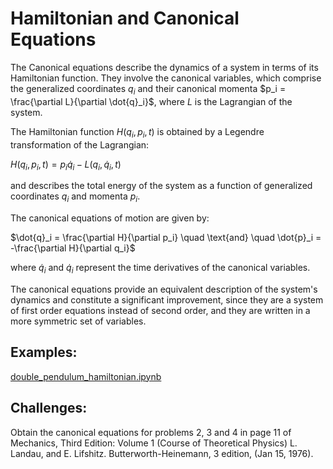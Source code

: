# Hamiltonian and Canonical Equations

The Canonical equations describe the dynamics of a system in terms of its Hamiltonian function.  They involve the canonical variables, 
which comprise the generalized coordinates $q_i$ and their canonical momenta $p_i = \frac{\partial L}{\partial \dot{q}_i}$, where $L$ is the Lagrangian of the system.

The Hamiltonian function $H(q_i, p_i, t)$ is obtained by a Legendre transformation of the Lagrangian:

$H(q_i, p_i, t) = p_i \dot{q}_i - L(q_i, \dot{q}_i, t)$

and describes the total energy of the system as a function of generalized coordinates $q_i$ and momenta $p_i$.

The canonical equations of motion are given by:

$\dot{q}_i = \frac{\partial H}{\partial p_i} \quad \text{and} \quad \dot{p}_i = -\frac{\partial H}{\partial q_i}$

where $\dot{q}_i$ and $\dot{q}_i$ represent the time derivatives of the canonical variables.

The canonical equations provide an equivalent description of the system's dynamics and constitute a significant improvement, since they are a system of first order equations instead of second order, and they are written in a more symmetric set of variables. 

## Examples:

[double_pendulum_hamiltonian.ipynb](https://github.com/Vaquera-Araujo/LabAv2023/blob/main/Symbolic%20Projects/Hamiltionian%20Formalism%20and%20Canonical%20Equations/double_pendulum_hamiltonian.ipynb)

## Challenges:

Obtain the canonical equations for problems 2, 3 and 4 in page 11 of Mechanics, Third Edition: Volume 1 (Course of Theoretical Physics) L. Landau, and E. Lifshitz. Butterworth-Heinemann, 3 edition, (Jan 15, 1976).
